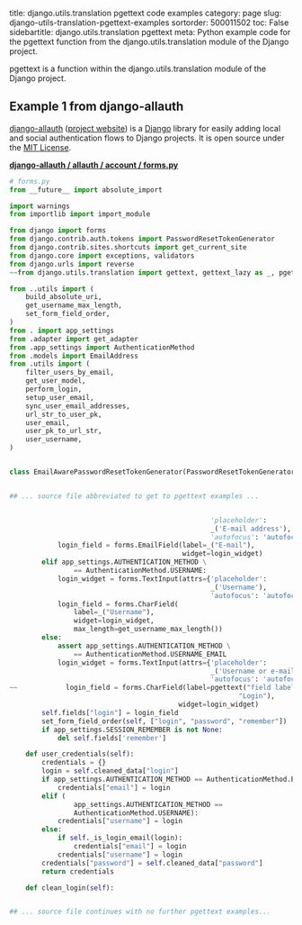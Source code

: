 title: django.utils.translation pgettext code examples
category: page
slug: django-utils-translation-pgettext-examples
sortorder: 500011502
toc: False
sidebartitle: django.utils.translation pgettext
meta: Python example code for the pgettext function from the django.utils.translation module of the Django project.


pgettext is a function within the django.utils.translation module of the Django project.


## Example 1 from django-allauth
[django-allauth](https://github.com/pennersr/django-allauth)
([project website](https://www.intenct.nl/projects/django-allauth/)) is a
[Django](/django.html) library for easily adding local and social authentication
flows to Django projects. It is open source under the
[MIT License](https://github.com/pennersr/django-allauth/blob/master/LICENSE).
         

[**django-allauth / allauth / account / forms.py**](https://github.com/pennersr/django-allauth/blob/master/allauth/account/forms.py)

```python
# forms.py
from __future__ import absolute_import

import warnings
from importlib import import_module

from django import forms
from django.contrib.auth.tokens import PasswordResetTokenGenerator
from django.contrib.sites.shortcuts import get_current_site
from django.core import exceptions, validators
from django.urls import reverse
~~from django.utils.translation import gettext, gettext_lazy as _, pgettext

from ..utils import (
    build_absolute_uri,
    get_username_max_length,
    set_form_field_order,
)
from . import app_settings
from .adapter import get_adapter
from .app_settings import AuthenticationMethod
from .models import EmailAddress
from .utils import (
    filter_users_by_email,
    get_user_model,
    perform_login,
    setup_user_email,
    sync_user_email_addresses,
    url_str_to_user_pk,
    user_email,
    user_pk_to_url_str,
    user_username,
)


class EmailAwarePasswordResetTokenGenerator(PasswordResetTokenGenerator):


## ... source file abbreviated to get to pgettext examples ...


                                                  'placeholder':
                                                  _('E-mail address'),
                                                  'autofocus': 'autofocus'})
            login_field = forms.EmailField(label=_("E-mail"),
                                           widget=login_widget)
        elif app_settings.AUTHENTICATION_METHOD \
                == AuthenticationMethod.USERNAME:
            login_widget = forms.TextInput(attrs={'placeholder':
                                                  _('Username'),
                                                  'autofocus': 'autofocus'})
            login_field = forms.CharField(
                label=_("Username"),
                widget=login_widget,
                max_length=get_username_max_length())
        else:
            assert app_settings.AUTHENTICATION_METHOD \
                == AuthenticationMethod.USERNAME_EMAIL
            login_widget = forms.TextInput(attrs={'placeholder':
                                                  _('Username or e-mail'),
                                                  'autofocus': 'autofocus'})
~~            login_field = forms.CharField(label=pgettext("field label",
                                                         "Login"),
                                          widget=login_widget)
        self.fields["login"] = login_field
        set_form_field_order(self, ["login", "password", "remember"])
        if app_settings.SESSION_REMEMBER is not None:
            del self.fields['remember']

    def user_credentials(self):
        credentials = {}
        login = self.cleaned_data["login"]
        if app_settings.AUTHENTICATION_METHOD == AuthenticationMethod.EMAIL:
            credentials["email"] = login
        elif (
                app_settings.AUTHENTICATION_METHOD ==
                AuthenticationMethod.USERNAME):
            credentials["username"] = login
        else:
            if self._is_login_email(login):
                credentials["email"] = login
            credentials["username"] = login
        credentials["password"] = self.cleaned_data["password"]
        return credentials

    def clean_login(self):


## ... source file continues with no further pgettext examples...

```

